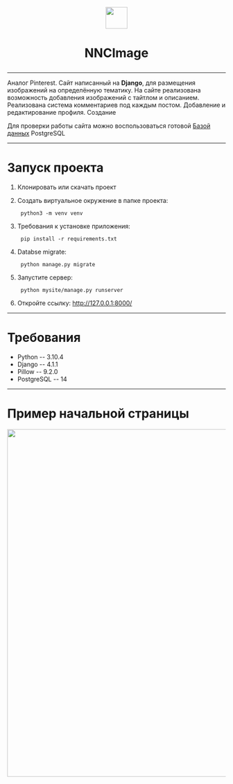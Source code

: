 <p align="center"><img src="https://user-images.githubusercontent.com/86917587/205442678-038f1e15-cc09-4f74-8462-86b0757f3eab.svg" width="50"></p>
<h1><p align="center">NNCImage</p></h1>

***

   Аналог Pinterest. Сайт написанный на __Django__, для размещения изображений на определённую тематику. 
На сайте реализована возможность добавления изображений с тайтлом и описанием. Реализована система комментариев под каждым постом. Добавление и редактирование профиля. Создание 

   Для проверки работы сайта можно воспользоваться готовой [Базой данных](https://disk.yandex.ru/d/S9eO1qiQkU-0yA) PostgreSQL

*** 
# Запуск проекта 

1) Клонировать или скачать проект
3) Создать виртуальное окружение в папке проекта: 

        python3 -m venv venv

4) Требования к установке приложения: 

        pip install -r requirements.txt

5) Databse migrate: 

        python manage.py migrate

6) Запустите сервер: 

        python mysite/manage.py runserver

7) Откройте ссылку: http://127.0.0.1:8000/




***

<h1> Требования </h1>

- Python -- 3.10.4
- Django -- 4.1.1
- Pillow -- 9.2.0
- PostgreSQL -- 14

***
# Пример начальной страницы

<p  align="center"><img src="https://user-images.githubusercontent.com/86917587/205442668-444d0ff5-b39d-49a6-88cc-736a28e01572.png" width="800"></p>

